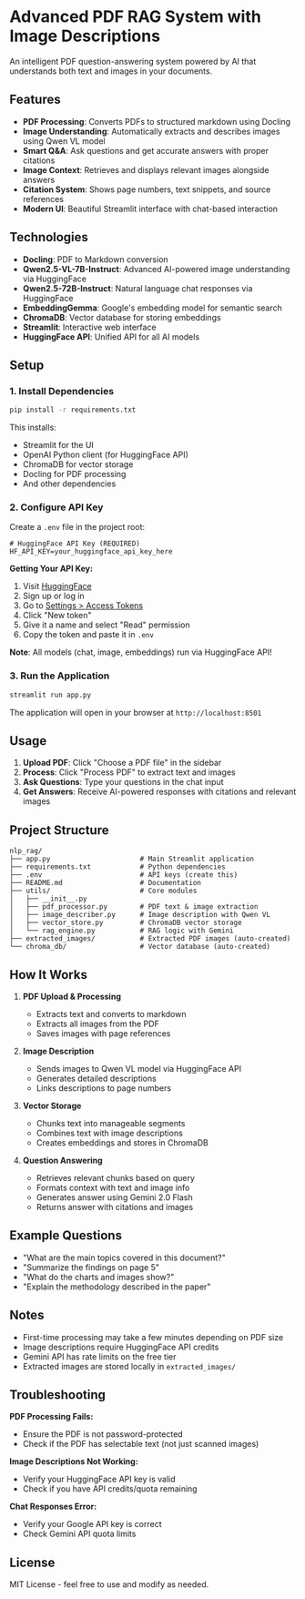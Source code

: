 # Advanced PDF RAG System with Image Descriptions

An intelligent PDF question-answering system powered by AI that understands both text and images in your documents.

## Features

- **PDF Processing**: Converts PDFs to structured markdown using Docling
- **Image Understanding**: Automatically extracts and describes images using Qwen VL model
- **Smart Q&A**: Ask questions and get accurate answers with proper citations
- **Image Context**: Retrieves and displays relevant images alongside answers
- **Citation System**: Shows page numbers, text snippets, and source references
- **Modern UI**: Beautiful Streamlit interface with chat-based interaction

## Technologies

- **Docling**: PDF to Markdown conversion
- **Qwen2.5-VL-7B-Instruct**: Advanced AI-powered image understanding via HuggingFace
- **Qwen2.5-72B-Instruct**: Natural language chat responses via HuggingFace
- **EmbeddingGemma**: Google's embedding model for semantic search
- **ChromaDB**: Vector database for storing embeddings
- **Streamlit**: Interactive web interface
- **HuggingFace API**: Unified API for all AI models

## Setup

### 1. Install Dependencies

```bash
pip install -r requirements.txt
```

This installs:
- Streamlit for the UI
- OpenAI Python client (for HuggingFace API)
- ChromaDB for vector storage
- Docling for PDF processing
- And other dependencies

### 2. Configure API Key

Create a `.env` file in the project root:

```env
# HuggingFace API Key (REQUIRED)
HF_API_KEY=your_huggingface_api_key_here
```

**Getting Your API Key:**
1. Visit [HuggingFace](https://huggingface.co/)
2. Sign up or log in
3. Go to [Settings > Access Tokens](https://huggingface.co/settings/tokens)
4. Click "New token"
5. Give it a name and select "Read" permission
6. Copy the token and paste it in `.env`

**Note**: All models (chat, image, embeddings) run via HuggingFace API!

### 3. Run the Application

```bash
streamlit run app.py
```

The application will open in your browser at `http://localhost:8501`

## Usage

1. **Upload PDF**: Click "Choose a PDF file" in the sidebar
2. **Process**: Click "Process PDF" to extract text and images
3. **Ask Questions**: Type your questions in the chat input
4. **Get Answers**: Receive AI-powered responses with citations and relevant images

## Project Structure

```
nlp_rag/
├── app.py                      # Main Streamlit application
├── requirements.txt            # Python dependencies
├── .env                        # API keys (create this)
├── README.md                   # Documentation
├── utils/                      # Core modules
│   ├── __init__.py
│   ├── pdf_processor.py        # PDF text & image extraction
│   ├── image_describer.py      # Image description with Qwen VL
│   ├── vector_store.py         # ChromaDB vector storage
│   └── rag_engine.py           # RAG logic with Gemini
├── extracted_images/           # Extracted PDF images (auto-created)
└── chroma_db/                  # Vector database (auto-created)
```

## How It Works

1. **PDF Upload & Processing**
   - Extracts text and converts to markdown
   - Extracts all images from the PDF
   - Saves images with page references

2. **Image Description**
   - Sends images to Qwen VL model via HuggingFace API
   - Generates detailed descriptions
   - Links descriptions to page numbers

3. **Vector Storage**
   - Chunks text into manageable segments
   - Combines text with image descriptions
   - Creates embeddings and stores in ChromaDB

4. **Question Answering**
   - Retrieves relevant chunks based on query
   - Formats context with text and image info
   - Generates answer using Gemini 2.0 Flash
   - Returns answer with citations and images

## Example Questions

- "What are the main topics covered in this document?"
- "Summarize the findings on page 5"
- "What do the charts and images show?"
- "Explain the methodology described in the paper"

## Notes

- First-time processing may take a few minutes depending on PDF size
- Image descriptions require HuggingFace API credits
- Gemini API has rate limits on the free tier
- Extracted images are stored locally in `extracted_images/`

## Troubleshooting

**PDF Processing Fails:**
- Ensure the PDF is not password-protected
- Check if the PDF has selectable text (not just scanned images)

**Image Descriptions Not Working:**
- Verify your HuggingFace API key is valid
- Check if you have API credits/quota remaining

**Chat Responses Error:**
- Verify your Google API key is correct
- Check Gemini API quota limits

## License

MIT License - feel free to use and modify as needed.

